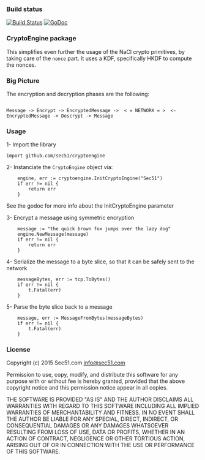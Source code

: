### Build status

[![Build Status](https://travis-ci.org/sec51/cryptoengine.svg?branch=master)](https://travis-ci.org/sec51/cryptoengine)
[![GoDoc](https://godoc.org/github.com/golang/gddo?status.svg)](https://godoc.org/github.com/sec51/cryptoengine/)

### CryptoEngine package

This simplifies even further the usage of the NaCl crypto primitives,
by taking care of the `nonce` part.
It uses a KDF, specifically HKDF to compute the nonces.

### Big Picture

The encryption and decryption phases are the following:

```

Message -> Encrypt -> EncryptedMessage ->  < = NETWORK = >  <- EncryptedMessage -> Descrypt -> Message

```

### Usage

1- Import the library

```
import github.com/sec51/cryptoengine
```

2- Instanciate the `CryptoEngine` object via:

```
	engine, err := cryptoengine.InitCryptoEngine("Sec51")
	if err != nil {
		return err
	}
```
See the godoc for more info about the InitCryptoEngine parameter

3- Encrypt a message using symmetric encryption

```
    message := "the quick brown fox jumps over the lazy dog"
	engine.NewMessage(message)
	if err != nil {
		return err
	}
```

4- Serialize the message to a byte slice, so that it can be safely sent to the network

```
	messageBytes, err := tcp.ToBytes()
	if err != nil {
		t.Fatal(err)
	}	
```

5- Parse the byte slice back to a message

```
	message, err := MessageFromBytes(messageBytes)
	if err != nil {
		t.Fatal(err)
	}
```

### License

Copyright (c) 2015 Sec51.com <info@sec51.com>

Permission to use, copy, modify, and distribute this software for any
purpose with or without fee is hereby granted, provided that the above 
copyright notice and this permission notice appear in all copies.

THE SOFTWARE IS PROVIDED "AS IS" AND THE AUTHOR DISCLAIMS ALL WARRANTIES
WITH REGARD TO THIS SOFTWARE INCLUDING ALL IMPLIED WARRANTIES OF
MERCHANTABILITY AND FITNESS. IN NO EVENT SHALL THE AUTHOR BE LIABLE FOR
ANY SPECIAL, DIRECT, INDIRECT, OR CONSEQUENTIAL DAMAGES OR ANY DAMAGES
WHATSOEVER RESULTING FROM LOSS OF USE, DATA OR PROFITS, WHETHER IN AN
ACTION OF CONTRACT, NEGLIGENCE OR OTHER TORTIOUS ACTION, ARISING OUT OF
OR IN CONNECTION WITH THE USE OR PERFORMANCE OF THIS SOFTWARE. 

